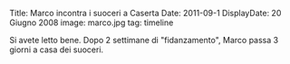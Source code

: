 Title: Marco incontra i suoceri a Caserta
Date: 2011-09-1
DisplayDate: 20 Giugno 2008
image: marco.jpg
tag: timeline

Si avete letto bene. Dopo 2 settimane di "fidanzamento", Marco passa 3
giorni a casa dei suoceri.
